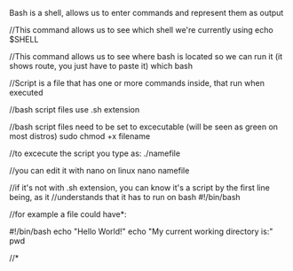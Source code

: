 Bash is a shell, allows us to enter commands and represent them as output


//This command allows us to see  which shell we're currently using
 echo $SHELL 

//This command allows us to see where bash is located so we can run it (it shows route, you just have to paste it)
 which bash

 //Script is a file that has one or more commands inside, that run when executed

 //bash script files use .sh extension

 //bash script files need to be set to excecutable (will be seen as green on most distros)
 sudo chmod +x filename

 //to excecute the script you type as:
 ./namefile

 //you can edit it with nano on linux
 nano namefile

//if it's not with .sh extension, you can know it's a script by the first line being, as it 
//understands that it has to run on bash
#!/bin/bash

//for example a file could have*:

#!/bin/bash
echo "Hello World!"
echo "My current working directory is:"
pwd


//*